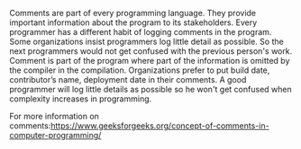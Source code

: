 Comments are part of every programming language. They provide important information about the program to its stakeholders. Every programmer has a different habit of logging comments in the program. Some organizations insist programmers log little detail as possible. So the next programmers would not get confused with the previous person's work.
Comment is part of the program where part of the information is omitted by the compiler in the compilation.
Organizations prefer to put build date, contributor’s name, deployment date in their comments. A good programmer will log little details as possible so he won't get confused when complexity increases in programming.

For more information on comments:https://www.geeksforgeeks.org/concept-of-comments-in-computer-programming/